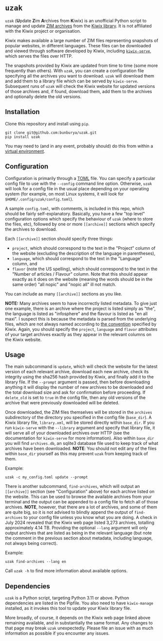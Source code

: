 # `uzak`

`uzak` (**U**pdate **Z**im **A**rchives from **K**iwix) is an unofficial Python script to manage and update
[ZIM archives](https://wiki.openzim.org/wiki/OpenZIM) from the
[Kiwix library](https://wiki.kiwix.org/wiki/Content_in_all_languages). It is not affiliated with the Kiwix project or
organisation.

Kiwix makes available a large number of ZIM files representing snapshots of popular websites, in different languages. These
files can be downloaded and viewed through software developed by Kiwix, including
[`kiwix-serve`](https://wiki.kiwix.org/wiki/Kiwix-serve), which serves the files over HTTP.

The snapshots provided by Kiwix are updated from time to time (some more frequently than others). With `uzak`, you can
create a configuration file specifying all the archives you want to download. `uzak` will download them and add them
to a library file which can be served by `kiwix-serve`. Subsequent runs of `uzak` will check the Kiwix website for
updated versions of those archives and, if found, download them, add them to the archives and optionally delete the old
versions.

## Installation

Clone this repository and install using `pip`.

```shell
git clone git@github.com:bunburya/uzak.git
pip install uzak
```

You may need to (and in any event, probably should) do this from within a
[virtual environment](https://docs.python.org/3/tutorial/venv.html). 

## Configuration

Configuration is primarily through a [TOML](https://toml.io/en/) file. You can specify a particular config file to use
with the `--config` command line option. Otherwise, `uzak` will look for a config file in the usual place depending on
your operating system (for example, on most Linux systems, it will look for `$HOME/.config/uzak/config.toml`).

A sample `config.toml`, with comments, is included in this repo, which should be fairly self-explanatory. Basically, you
have a few "top level" configuration options which specify the behaviour of `uzak` (where to store the files, etc),
followed by one or more `[[archive]]` sections which specify the archives to download.

Each `[[archive]]` section should specify three things:

- `project`, which should correspond to the text in the "Project" column of the website (excluding the description of
    the language in parentheses),
- `language`, which should correspond to the text in the "Language" column, and
- `flavor` (note the US spelling), which should correspond to the text in the "Number of articles / Flavour" column.
    Note that this should appear exactly as it does on the website (meaning the words should be in the same order) 
    "all nopic" and "nopic all" ill not match.

You can include as many `[[archive]]` sections as you like.

**NOTE:** Many archives seem to have incorrectly listed metadata. To give just one example, there is an archive where
the project is listed simply as "the", the language is listed as "infosphere" and the flavour is listed as "en all 
maxi". I suspect this is because the metadata is parsed from the underlying files, which are not always named according
to [the convention](https://download.kiwix.org/zim/README) specified by Kiwix. Again, you should specify the `project`,
`language` and `flavor` attributes of your target archives exactly as they appear in the relevant columns on the Kiwix
website.

## Usage

The main subcommand is `update`, which will check the website for the latest version of each relevant archive, download
each new archive, check its integrity using the sha256 hash provided by Kiwix, and finally add it to the library file.
If the `--prompt` argument is passed, then before downloading anything it will display the number of new archives to be
downloaded and the total download size and ask for confirmation before proceeding. If `delete_old` is set to `true` in 
the config file, then any old versions of the archive that were previously downloaded will be deleted.

Once downloaded, the ZIM files themselves will be stored in the `archives` subdirectory of the directory you specified
in the config file (`base_dir`). A Kiwix library file, `library.xml`, will be stored directly within `base_dir`. If you
run `kiwix-serve` with the `--library` argument and specify that library file, it will serve all of your downloaded
archives over HTTP (see the documentation for `kiwix-serve` for more information). Also within `base_dir` you will find
`archives.db`, an sqlite3 database file used to keep track of what archives have been downloaded. **NOTE**: You should
not edit any of the files within `base_dir` yourself as this may prevent `uzak` from keeping track of them.

Example:
```shell
uzak -c my_config.toml update --prompt
```

There is another subcommand, `find-archives`, which will output an `[[archive]]` section (see "Configuration" above) for
each archive listed on the website. This can be used to browse the available archives from your terminal and the output
can be appended to a config file to fetch all of those archives. **NOTE**, however, that there are a lot of archives,
and some of them are quite big, so it is not advised to blindly append the output of `find-archives` to your config file
unless you know what you are doing. A check in July 2024 revealed that the Kiwix web page listed 3,273 archives,
totalling approximately 4.14 TB. Providing the optional `--lang` argument will only output archives that are listed as
being in the relevant language (but note the comment in the previous section about metadata, including language, not
always being correct).

Example:
```shell
uzak find-archives --lang en
```

Call `uzak -h` to find more information about available options.

## Dependencies

`uzak` is a Python script, targeting Python 3.11 or above. Python dependencies are listed in the Pipfile. You also need
to have `kiwix-manage` installed, as it invokes this tool to update your Kiwix library file.

More broadly, of course, it depends on the Kiwix web page linked above remaining available, and in substantially the
same format. Any changes to that page may break `uzak` unexpectedly. Please file an issue with as much information as
possible if you encounter any issues.